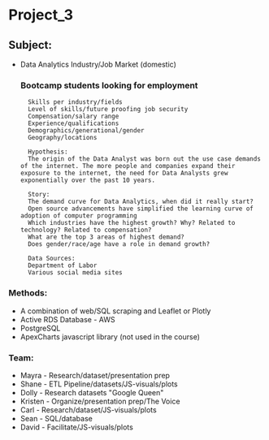 # Project_3

## Subject:
* Data Analytics Industry/Job Market (domestic)
    ### Bootcamp students looking for employment
        Skills per industry/fields
        Level of skills/future proofing job security
        Compensation/salary range
        Experience/qualifications
        Demographics/generational/gender
        Geography/locations

        Hypothesis:
        The origin of the Data Analyst was born out the use case demands of the internet. The more people and companies expand their exposure to the internet, the need for Data Analysts grew exponentially over the past 10 years.

        Story:
        The demand curve for Data Analytics, when did it really start?
        Open source advancements have simplified the learning curve of adoption of computer programming
        Which industries have the highest growth? Why? Related to technology? Related to compensation?
        What are the top 3 areas of highest demand?
        Does gender/race/age have a role in demand growth?

        Data Sources:
        Department of Labor
        Various social media sites


### Methods:
* A combination of web/SQL scraping and Leaflet or Plotly
* Active RDS Database - AWS 
* PostgreSQL
* ApexCharts javascript library (not used in the course)


### Team:
* Mayra - Research/dataset/presentation prep
* Shane - ETL Pipeline/datasets/JS-visuals/plots
* Dolly - Research datasets "Google Queen"
* Kristen - Organize/presentation prep/The Voice
* Carl - Research/dataset/JS-visuals/plots
* Sean - SQL/database
* David - Facilitate/JS-visuals/plots
